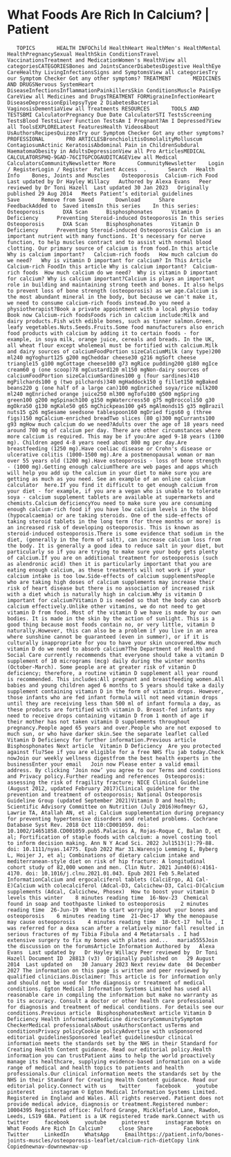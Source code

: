 # What Foods Are Rich In Calcium? | Patient

       TOPICS       HEALTH INFOChild HealthHeart HealthMen's HealthMental HealthPregnancySexual HealthSkin ConditionsTravel VaccinationsTreatment and MedicationWomen's HealthView all categoriesCATEGORIESBones and JointsCancerDiabetesDigestive HealthEye CareHealthy LivingInfectionsSigns and SymptomsView all categoriesTry our Symptom Checker Got any other symptoms? TREATMENT       MEDICINES AND DRUGSNervous SystemHeart DiseaseInfectionsInflammationPainkillersSkin ConditionsMuscle PainEye CareView all Medicines and DrugsTREATMENT FORMigraineInfectionHeart DiseaseDepressionEpilepsyType 2 DiabetesBacterial VaginosisDementiaView all Treatments RESOURCES       TOOLS AND TESTSBMI CalculatorPregnancy Due Date CalculatorSTI TestsScreening TestsBlood TestsLiver Function TestsAm I Pregnant?Am I Depressed?View all ToolsEXPLORELatest FeaturesHealth VideosAbout UsAuthorsRecipesQuizzesTry our Symptom Checker Got any other symptoms? PROFESSIONAL       PRO ARTICLESBronchiolitisOsmolalityMolluscum ContagiosumActinic KeratosisAbdominal Pain in ChildrenSubdural HaematomaObesity in AdultsDepressionView all Pro ArticlesMEDICAL CALCULATORSPHQ-9GAD-76CITGPCOGAUDITCAGEView all Medical CalculatorsCommunityNewsletter More       CommunityNewsletter    Login / RegisterLogin / Register  Patient Access  .       Search   Health Info    Bones, Joints and Muscles    Osteoporosis  Calcium-rich Food Last updated by Dr Hayley Willacy   Authored by Alexa Evans   Peer reviewed by Dr Toni Hazell  Last updated 30 Jan 2023   Originally published 29 Aug 2014   Meets Patient’s editorial guidelines            Save       Remove from Saved       Download      Share      FeedbackAdded to  Saved itemsIn this series    In this series:     Osteoporosis      DXA Scan      Bisphosphonates      Vitamin D Deficiency      Preventing Steroid-induced Osteoporosis In this series     Osteoporosis      DXA Scan      Bisphosphonates      Vitamin D Deficiency      Preventing Steroid-induced Osteoporosis Calcium is an important nutrient with many functions. It's necessary for nerve function, to help muscles contract and to assist with normal blood clotting. Our primary source of calcium is from food.In this article   Why is calcium important?   Calcium-rich foods   How much calcium do we need?   Why is vitamin D important for calcium? In This Article     Calcium-rich FoodIn this article Why is calcium important?  Calcium-rich foods  How much calcium do we need?  Why is vitamin D important for calcium? Why is calcium important?Calcium is plays an important role in building and maintaining strong teeth and bones. It also helps to prevent loss of bone strength (osteoporosis) as we age.Calcium is the most abundant mineral in the body, but because we can't make it, we need to consume calcium-rich foods instead.Do you need a physiotherapist?Book a private appointment with a local physio today Book now Calcium-rich foodsFoods rich in calcium include:Milk and dairy products.Fish with edible bones, such as tinner salmon.Green, leafy vegetables.Nuts.Seeds.Fruits.Some food manufacturers also enrich food products with calcium by adding it to certain foods - for example, in soya milk, orange juice, cereals and breads. In the UK, all wheat flour except wholemeal must be fortified with calcium.Milk and dairy sources of calciumFoodPortion sizeCalciumMilk (any type)200 ml240 mgYoghurt125 g200 mgCheddar cheese30 g216 mgSoft cheese triangle15 g100 mgCottage cheese100 g73 mgRice pudding200 g180 mgIce cream60 g (one scoop)78 mgCustard120 ml150 mgNon-dairy sources of calciumFoodPortion sizeCalciumSardines100 g (four sardines)410 mgPilchards100 g (two pilchards)340 mgHaddock150 g fillet150 mgBaked beans220 g (one half of a large can)100 mgEnriched soya/rice milk200 ml240 mgEnriched orange juice250 ml300 mgTofu100 g500 mgSpring green100 g200 mgSpinach100 g150 mgWatercress50 g75 mgBroccoli50 g30 mgOkra50 g130 mgKale50 g65 mgChickpeas100 g45 mgAlmonds15 g35 mgBrazil nuts15 g26 mgSesame seedsone tablespoon160 mgDried figs60 g (three figs)150 mgCalcium-enriched breadTwo slices (80 g)300 mgCurrants100 g93 mgHow much calcium do we need?Adults over the age of 18 years need around 700 mg of calcium per day. There are other circumstances where more calcium is required. This may be if you:Are aged 9-18 years (1300 mg). Children aged 4-8 years need about 800 mg per day.Are breastfeeding (1250 mg).Have coeliac disease or Crohn's disease or ulcerative colitis (1000-1500 mg).Are a postmenopausal woman or man over 55 years old (1200 mg).Have osteoporosis - loss of bone strength - (1000 mg).Getting enough calciumThere are web pages and apps which will help you add up the calcium in your diet to make sure you are getting as much as you need. See an example of an online calcium calculator  here.If you find it difficult to get enough calcium from your diet - for example, if you are a vegan who is unable to tolerate soya - calcium supplement tablets are available at supermarkets and chemists.Calcium deficiencyYou need to make sure you are consuming enough calcium-rich food if you have low calcium levels in the blood (hypocalcaemia) or are taking steroids. One of the side-effects of taking steroid tablets in the long term (for three months or more) is an increased risk of developing osteoporosis. This is known as steroid-induced osteoporosis.There is some evidence that sodium in the diet, (generally in the form of salt), can increase calcium loss from the body. It is generally a good idea to reduce salt in your diet, but particularly so if you are trying to make sure your body gets plenty of calcium.If you are on additional treatment for osteoporosis (such as alendronic acid) then it is particularly important that you are eating enough calcium, as these treatments will not work if your calcium intake is too low.Side-effects of calcium supplementsPeople who are taking high doses of calcium supplements may increase their risk of heart disease but there is no association of increased risk with a diet which is naturally high in calcium.Why is vitamin D important for calcium?Vitamin D is needed so that the body can absorb calcium effectively.Unlike other vitamins, we do not need to get vitamin D from food. Most of the vitamin D we have is made by our own bodies. It is made in the skin by the action of sunlight. This is a good thing because most foods contain no, or very little, vitamin D naturally.However, this can also be a problem if you live in an area where sunshine cannot be guaranteed (even in summer), or if it is culturally inappropriate for you to have your skin uncovered.How much vitamin D do we need to absorb calcium?The Department of Health and Social Care currently recommends that everyone should take a vitamin D supplement of 10 micrograms (mcg) daily during the winter months (October-March). Some people are at greater risk of vitamin D deficiency; therefore, a routine vitamin D supplement all year round is recommended. This includes:All pregnant and breastfeeding women.All babies and young children aged 6 months to 5 years should take a daily supplement containing vitamin D in the form of vitamin drops. However, those infants who are fed infant formula will not need vitamin drops until they are receiving less than 500 ml of infant formula a day, as these products are fortified with vitamin D. Breast-fed infants may need to receive drops containing vitamin D from 1 month of age if their mother has not taken vitamin D supplements throughout pregnancy.People aged 65 years and over.People who are not exposed to much sun, or who have darker skin.See the separate leaflet called Vitamin D Deficiency for further information.Previous article   Bisphosphonates Next article  Vitamin D Deficiency  Are you protected against flu?See if you are eligible for a free NHS flu jab today.Check nowJoin our weekly wellness digestfrom the best health experts in the businessEnter your email   Join now Please enter a valid email address. By clicking ‘Join now’ you agree to our Terms and conditions and Privacy policy.Further reading and references  Osteoporosis: assessing the risk of fragility fracture; NICE Clinical Guideline (August 2012, updated February 2017)Clinical guideline for the prevention and treatment of osteoporosis; National Osteoporosis Guideline Group (updated September 2021)Vitamin D and health; Scientific Advisory Committee on Nutrition (July 2016)Hofmeyr GJ, Lawrie TA, Atallah AN, et al; Calcium supplementation during pregnancy for preventing hypertensive disorders and related problems. Cochrane Database Syst Rev. 2018 Oct 110:CD001059. doi: 10.1002/14651858.CD001059.pub5.Palacios A, Rojas-Roque C, Balan D, et al; Fortification of staple foods with calcium: a novel costing tool to inform decision making. Ann N Y Acad Sci. 2022 Jul1513(1):79-88. doi: 10.1111/nyas.14775. Epub 2022 Mar 31.Warensjo Lemming E, Byberg L, Hoijer J, et al; Combinations of dietary calcium intake and mediterranean-style diet on risk of hip fracture: A longitudinal cohort study of 82,000 women and men. Clin Nutr. 2021 Jun40(6):4161-4170. doi: 10.1016/j.clnu.2021.01.043. Epub 2021 Feb 5.Related InformationCalcium and ergocalciferol tablets (CalciErgo, A1 Cal-E)Calcium with colecalciferol (Adcal-D3, Calcichew-D3, Calci-D)Calcium supplements (Adcal, Calcichew, Phosex)  How to boost your vitamin D levels this winter    8 minutes reading time  16-Nov-23  Chemical found in soap and toothpaste linked to osteoporosis     2 minutes reading time  26-Jun-19  When to start worrying about your bones and osteoporosis    6 minutes reading time  21-Dec-17  Why the menopause may cause osteoporosis    4 minutes reading time  18-Oct-17  hello , I was referred for a dexa scan after a relatively minor fall resulted in serious fractures of my Tibia Fibula and 4 Metatarsals . I had extensive surgery to fix my bones with plates and...   maria5555Join the discussion on the forumsArticle Information Authored by   Alexa Evans  Last updated by   Dr Hayley Willacy Peer reviewed by  Dr Toni Hazell Document ID  28813 (v3)  Originally published on   29 August 2014  Last updated on   30 January 2023 Next review date  04 December 2027 The information on this page is written and peer reviewed by qualified clinicians.Disclaimer: This article is for information only and should not be used for the diagnosis or treatment of medical conditions. Egton Medical Information Systems Limited has used all reasonable care in compiling the information but make no warranty as to its accuracy. Consult a doctor or other health care professional for diagnosis and treatment of medical conditions. For details see our conditions.Previous article  BisphosphonatesNext article Vitamin D Deficiency Health informationMedicine directoryCommunitySymptom CheckerMedical professionalsAbout usAuthorsContact usTerms and conditionsPrivacy policyCookie policyAdvertise with usSponsored editorial guidelinesSponsored leaflet guidelinesOur clinical information meets the standards set by the NHS in their Standard for Creating Health Content guidance. Read our editorial policy.Health information you can trustPatient aims to help the world proactively manage its healthcare, supplying evidence-based information on a wide range of medical and health topics to patients and health professionals.Our clinical information meets the standards set by the NHS in their Standard for Creating Health Content guidance. Read our editorial policy.Connect with us    twitter     facebook     youtube     pinterest     instagram © Egton Medical Information Systems Limited. Registered in England and Wales. All rights reserved. Patient does not provide medical advice, diagnosis or treatment.Registered number: 10004395 Registered office: Fulford Grange, Micklefield Lane, Rawdon, Leeds, LS19 6BA. Patient is a UK registered trade mark.Connect with us    twitter     facebook     youtube     pinterest     instagram Notes on What Foods Are Rich In Calcium?     close Share          Facebook     Twitter     LinkedIn     WhatsApp     Emailhttps://patient.info/bones-joints-muscles/osteoporosis-leaflet/calcium-rich-dietCopy link Copiednewnav-downnewnav-up


